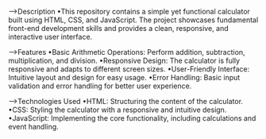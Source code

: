 -->Description
•This repository contains a simple yet functional calculator built using HTML, CSS, and JavaScript. The project showcases fundamental front-end development skills and provides a clean, responsive, and interactive user interface.

-->Features
•Basic Arithmetic Operations: Perform addition, subtraction, multiplication, and division.
•Responsive Design: The calculator is fully responsive and adapts to different screen sizes.
•User-Friendly Interface: Intuitive layout and design for easy usage.
•Error Handling: Basic input validation and error handling for better user experience.

-->Technologies Used
•HTML: Structuring the content of the calculator.
•CSS: Styling the calculator with a responsive and intuitive design.
•JavaScript: Implementing the core functionality, including calculations and event handling.
